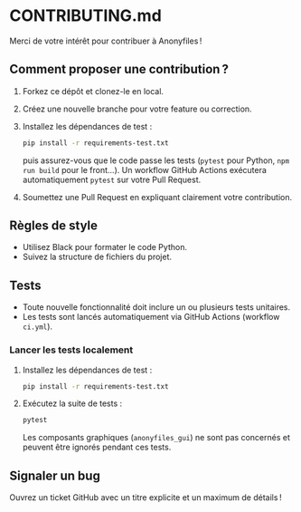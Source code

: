 # CONTRIBUTING.md

Merci de votre intérêt pour contribuer à Anonyfiles !

## Comment proposer une contribution ?
1. Forkez ce dépôt et clonez-le en local.
2. Créez une nouvelle branche pour votre feature ou correction.
3. Installez les dépendances de test :

   ```bash
   pip install -r requirements-test.txt
   ```

   puis assurez-vous que le code passe les tests (`pytest` pour Python, `npm run build` pour le front…).
   Un workflow GitHub Actions exécutera automatiquement `pytest` sur votre Pull Request.
4. Soumettez une Pull Request en expliquant clairement votre contribution.

## Règles de style
- Utilisez Black pour formater le code Python.
- Suivez la structure de fichiers du projet.

## Tests
- Toute nouvelle fonctionnalité doit inclure un ou plusieurs tests unitaires.
- Les tests sont lancés automatiquement via GitHub Actions (workflow `ci.yml`).

### Lancer les tests localement

1. Installez les dépendances de test :

   ```bash
   pip install -r requirements-test.txt
   ```

2. Exécutez la suite de tests :

   ```bash
   pytest
   ```

   Les composants graphiques (`anonyfiles_gui`) ne sont pas concernés et peuvent être ignorés pendant ces tests.

## Signaler un bug
Ouvrez un ticket GitHub avec un titre explicite et un maximum de détails !
